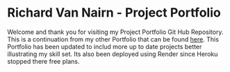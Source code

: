 <h1>Richard Van Nairn - Project Portfolio</h1>
Welcome and thank you for visiting my Project Portfolio Git Hub Repository. This is a continuation from my other Portfolio that can be found <a href ="https://github.com/RvN-R/portfolio" >here</a>. This Portfolio has been updated to includ more up to date projects better illustrating my skill set. Its also been deployed using Render since Heroku stopped there free plans. 
